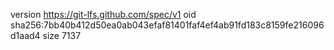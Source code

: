version https://git-lfs.github.com/spec/v1
oid sha256:7bb40b412d50ea0ab043efaf81401faf4ef4ab91fd183c8159fe216096d1aad4
size 7137
